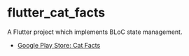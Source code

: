 # flutter_cat_facts

A Flutter project which implements BLoC state management.
- [Google Play Store: Cat Facts](https://play.google.com/store/apps/details?id=com.hodiaugames.cat_facts)

